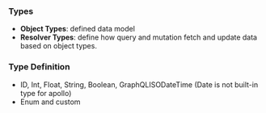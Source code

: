 ### Types
- **Object Types**: defined data model
- **Resolver Types**: define how query and mutation fetch and update data based on object types.
### Type Definition
- ID, Int, Float, String, Boolean, GraphQLISODateTime (Date is not built-in type for apollo)
- Enum and custom